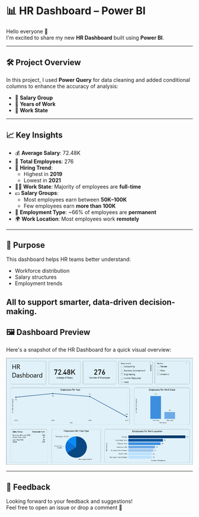 # 📊 HR Dashboard – Power BI

Hello everyone 👋  
I'm excited to share my new **HR Dashboard** built using **Power BI**.

---

## 🛠️ Project Overview

In this project, I used **Power Query** for data cleaning and added conditional columns to enhance the accuracy of analysis:

- 🔹 **Salary Group**
- 🔹 **Years of Work**
- 🔹 **Work State**

---

## 📈 Key Insights

- 💰 **Average Salary**: 72.48K  
- 👥 **Total Employees**: 276  
- 📅 **Hiring Trend**:  
  - Highest in **2019**  
  - Lowest in **2021**  
- 🧑‍💼 **Work State**: Majority of employees are **full-time**  
- 💵 **Salary Groups**:  
  - Most employees earn between **50K–100K**  
  - Few employees earn **more than 100K**  
- 📌 **Employment Type**: ~66% of employees are **permanent**  
- 🌍 **Work Location**: Most employees work **remotely**

---

## 🎯 Purpose

This dashboard helps HR teams better understand:

- Workforce distribution  
- Salary structures  
- Employment trends  

All to support smarter, data-driven decision-making.
---

## 🖼️ Dashboard Preview

Here's a snapshot of the HR Dashboard for a quick visual overview:

![HR Dashboard Preview](HR%20Dashboard.png)




---

## 💬 Feedback

Looking forward to your feedback and suggestions!  
Feel free to open an issue or drop a comment 🌟
